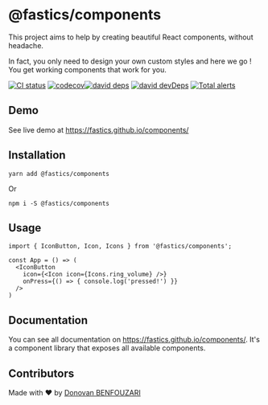 # @fastics/components

This project aims to help by creating beautiful React components, without headache.

In fact, you only need to design your own custom styles and here we go ! You get working components
that work for you.

[![CI status][github-action-image]][github-action-url] [![codecov][codecov-image]][codecov-url][![david deps][david-image]][david-url] [![david devDeps][david-dev-image]][david-dev-url] [![Total alerts][lgtm-image]][lgtm-url]

[codecov-image]: https://codecov.io/gh/fastics/components/branch/main/graph/badge.svg?token=2jeYgN8SRs
[codecov-url]: https://codecov.io/gh/fastics/components/branch/main
[github-action-image]: https://github.com/fastics/components/workflows/Quality/badge.svg
[github-action-url]: https://github.com/fastics/components/actions?query=workflow%3AQuality
[david-image]: https://img.shields.io/david/fastics/components?style=flat-square
[david-dev-url]: https://david-dm.org/fastics/components?type=dev
[david-dev-image]: https://img.shields.io/david/dev/fastics/components?style=flat-square
[david-url]: https://david-dm.org/fastics/components
[lgtm-image]: https://flat.badgen.net/lgtm/alerts/g/fastics/components
[lgtm-url]: https://lgtm.com/projects/g/fastics/components/alerts/

## Demo

See live demo at https://fastics.github.io/components/

## Installation

```shell
yarn add @fastics/components
```

Or

```shell
npm i -S @fastics/components
```

## Usage

```tsx
import { IconButton, Icon, Icons } from '@fastics/components';

const App = () => (
  <IconButton
    icon={<Icon icon={Icons.ring_volume} />}
    onPress={() => { console.log('pressed!') }}
  />
)
```

## Documentation
You can see all documentation on https://fastics.github.io/components/.
It's a component library that exposes all available components.

## Contributors
Made with ❤️ by [Donovan BENFOUZARI](https://dbenfouzari.tech)
